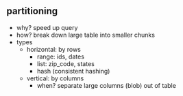 ## partitioning
- why? speed up query
- how? break down large table into smaller chunks
- types
  - horizontal: by rows
    - range: ids, dates
    - list: zip_code, states
    - hash (consistent hashing)
  - vertical: by columns
    - when? separate large columns (blob) out of table 
